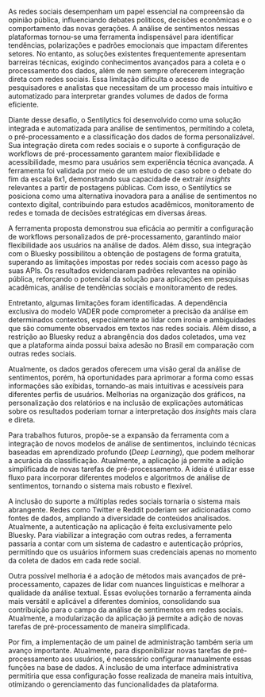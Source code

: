 As redes sociais desempenham um papel essencial na compreensão da opinião pública, influenciando debates políticos, decisões econômicas e o comportamento das novas gerações. A análise de sentimentos nessas plataformas tornou-se uma ferramenta indispensável para identificar tendências, polarizações e padrões emocionais que impactam diferentes setores. No entanto, as soluções existentes frequentemente apresentam barreiras técnicas, exigindo conhecimentos avançados para a coleta e o processamento dos dados, além de nem sempre oferecerem integração direta com redes sociais. Essa limitação dificulta o acesso de pesquisadores e analistas que necessitam de um processo mais intuitivo e automatizado para interpretar grandes volumes de dados de forma eficiente.

Diante desse desafio, o Sentilytics foi desenvolvido como uma solução integrada e automatizada para análise de sentimentos, permitindo a coleta, o pré-processamento e a classificação dos dados de forma personalizável. Sua integração direta com redes sociais e o suporte à configuração de workflows de pré-processamento garantem maior flexibilidade e acessibilidade, mesmo para usuários sem experiência técnica avançada. A ferramenta foi validada por meio de um estudo de caso sobre o debate do fim da escala 6x1, demonstrando sua capacidade de extrair *insights* relevantes a partir de postagens públicas. Com isso, o Sentilytics se posiciona como uma alternativa inovadora para a análise de sentimentos no contexto digital, contribuindo para estudos acadêmicos, monitoramento de redes e tomada de decisões estratégicas em diversas áreas.

A ferramenta proposta demonstrou sua eficácia ao permitir a configuração de workflows personalizados de pré-processamento, garantindo maior flexibilidade aos usuários na análise de dados. Além disso, sua integração com o Bluesky possibilitou a obtenção de postagens de forma gratuita, superando as limitações impostas por redes sociais com acesso pago às suas APIs. Os resultados evidenciaram padrões relevantes na opinião pública, reforçando o potencial da solução para aplicações em pesquisas acadêmicas, análise de tendências sociais e monitoramento de redes.

Entretanto, algumas limitações foram identificadas. A dependência exclusiva do modelo VADER pode comprometer a precisão da análise em determinados contextos, especialmente ao lidar com ironia e ambiguidades que são comumente observados em textos nas redes sociais. Além disso, a restrição ao Bluesky reduz a abrangência dos dados coletados, uma vez que a plataforma ainda possui baixa adesão no Brasil em comparação com outras redes sociais.

Atualmente, os dados gerados oferecem uma visão geral da análise de sentimentos, porém, há oportunidades para aprimorar a forma como essas informações são exibidas, tornando-as mais intuitivas e acessíveis para diferentes perfis de usuários. Melhorias na organização dos gráficos, na personalização dos relatórios e na inclusão de explicações automáticas sobre os resultados poderiam tornar a interpretação dos *insights* mais clara e direta.

Para trabalhos futuros, propõe-se a expansão da ferramenta com a integração de novos modelos de análise de sentimentos, incluindo técnicas baseadas em aprendizado profundo (*Deep Learning*), que podem melhorar a acurácia da classificação. Atualmente, a aplicação já permite a adição simplificada de novas tarefas de pré-processamento. A ideia é utilizar esse fluxo para incorporar diferentes modelos e algoritmos de análise de sentimentos, tornando o sistema mais robusto e flexível.

A inclusão do suporte a múltiplas redes sociais tornaria o sistema mais abrangente. Redes como Twitter e Reddit poderiam ser adicionadas como fontes de dados, ampliando a diversidade de conteúdos analisados. Atualmente, a autenticação na aplicação é feita exclusivamente pelo Bluesky. Para viabilizar a integração com outras redes, a ferramenta passaria a contar com um sistema de cadastro e autenticação próprios, permitindo que os usuários informem suas credenciais apenas no momento da coleta de dados em cada rede social.

Outra possível melhoria é a adoção de métodos mais avançados de pré-processamento, capazes de lidar com nuances linguísticas e melhorar a qualidade da análise textual. Essas evoluções tornarão a ferramenta ainda mais versátil e aplicável a diferentes domínios, consolidando sua contribuição para o campo da análise de sentimentos em redes sociais. Atualmente, a modularização da aplicação já permite a adição de novas tarefas de pré-processamento de maneira simplificada.

Por fim, a implementação de um painel de administração também seria um avanço importante. Atualmente, para disponibilizar novas tarefas de pré-processamento aos usuários, é necessário configurar manualmente essas funções na base de dados. A inclusão de uma interface administrativa permitiria que essa configuração fosse realizada de maneira mais intuitiva, otimizando o gerenciamento das funcionalidades da plataforma.

